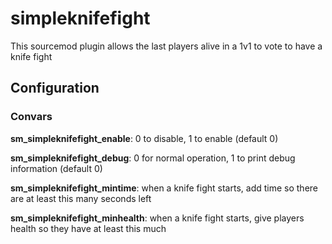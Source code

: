# simpleknifefight

This sourcemod plugin allows the last players alive in a 1v1 to vote to have a knife fight

## Configuration

### Convars

**sm_simpleknifefight_enable**: 0 to disable, 1 to enable (default 0)

**sm_simpleknifefight_debug**: 0 for normal operation, 1 to print debug information (default 0)

**sm_simpleknifefight_mintime**: when a knife fight starts, add time so there are at least this many seconds left

**sm_simpleknifefight_minhealth**: when a knife fight starts, give players health so they have at least this much


